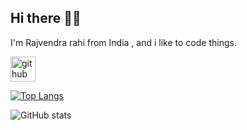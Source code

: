 ## Hi there 👨‍🚀
I'm Rajvendra rahi from India , and i like to code things.

[<img src='https://cdn.jsdelivr.net/npm/simple-icons@3.0.1/icons/github.svg' alt='github' height='40'>](https://github.com/rodyrahi)  

[![Top Langs](https://github-readme-stats.vercel.app/api/top-langs/?username=rodyrahi)](https://github.com/anuraghazra/github-readme-stats)

![GitHub stats](https://github-readme-stats.vercel.app/api?username=rodyrahi&show_icons=true)  
<!--
**rodyrahi/rodyrahi** is a ✨ _special_ ✨ repository because its `README.md` (this file) appears on your GitHub profile.

Here are some ideas to get you started:

- 🔭 I’m currently working on ...
- 🌱 I’m currently learning ...
- 👯 I’m looking to collaborate on ...
- 🤔 I’m looking for help with ...
- 💬 Ask me about ...
- 📫 How to reach me: ...
- 😄 Pronouns: ...
- ⚡ Fun fact: ...
-->
